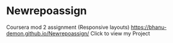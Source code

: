# Newrepoassign
Coursera mod 2 assignment (Responsive layouts)
https://bhanu-demon.github.io/Newrepoassign/  Click to view my Project
